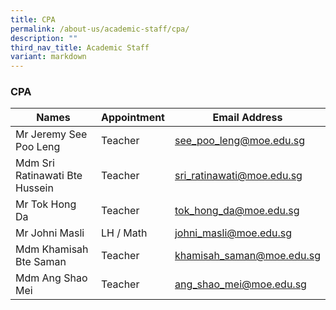 ```yaml
---
title: CPA
permalink: /about-us/academic-staff/cpa/
description: ""
third_nav_title: Academic Staff
variant: markdown
---
```

### **CPA**

| Names | Appointment | Email Address |
|---|---|---|
| Mr Jeremy See Poo Leng | Teacher |   [see_poo_leng@moe.edu.sg](mailto:see_poo_leng@moe.edu.sg) |
| Mdm Sri Ratinawati Bte Hussein | Teacher |   [sri_ratinawati@moe.edu.sg](mailto:sri_ratinawati@moe.edu.sg) |
| Mr Tok Hong Da | Teacher |   [tok_hong_da@moe.edu.sg](mailto:tok_hong_da@moe.edu.sg) |
| Mr Johni Masli | LH / Math |   [johni_masli@moe.edu.sg](mailto:johni_masli@moe.edu.sg) |
| Mdm Khamisah Bte Saman | Teacher |   [khamisah_saman@moe.edu.sg](mailto:khamisah_saman@moe.edu.sg) |
| Mdm Ang Shao Mei | Teacher |   [ang_shao_mei@moe.edu.sg](mailto:ang_shao_me@moe.edu.sg) |